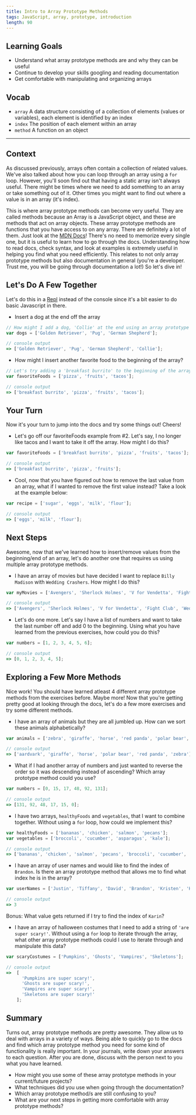 ```yaml
---
title: Intro to Array Prototype Methods
tags: JavaScript, array, prototype, introduction
length: 90
---
```


## Learning Goals

* Understand what array prototype methods are and why they can be useful
* Continue to develop your skills googling and reading documentation
* Get comfortable with manipulating and organizing arrays

## Vocab

- `array` A data structure consisting of a collection of elements (values or variables), each element is identified by an index
- `index` The position of each element within an array
- `method` A function on an object

---

## Context

As discussed previously, arrays often contain a collection of related values.  We've also talked about how you can loop through an array using a `for` loop.  However, you'll soon find out that having a static array isn't always useful.  There might be times where we need to add something to an array or take something out of it.  Other times you might want to find out where a value is in an array (it's index).

This is where array prototype methods can become very useful.  They are called methods because an Array is a JavaScript object, and these are methods that act on array objects. These array prototype methods are functions that you have access to on any array.  There are definitely a lot of them.  Just look at the [MDN Docs][exp]!  There's no need to memorize every single one, but it is useful to learn how to go through the docs.  Understanding how to read docs, check syntax, and look at examples is extremely useful in helping you find what you need efficiently.  This relates to not only array prototype methods but also documentation in general (you're a developer.  Trust me, you will be going through documentation a lot!)  So let's dive in!

[exp]: https://developer.mozilla.org/en-US/docs/Web/JavaScript/Reference/Global_Objects/Array/prototype#Methods

## Let's Do A Few Together

Let's do this in a [Repl](https://repl.it) instead of the console since it's a bit easier to do basic Javascript in there.

* Insert a dog at the end off the array

```js
// How might I add a dog, 'Collie' at the end using an array prototype method?
var dogs = ['Golden Retriever', 'Pug', 'German Shepherd'];

// console output
=> ['Golden Retriever', 'Pug', 'German Shepherd', 'Collie'];
```

* How might I insert another favorite food to the beginning of the array?

```js
// Let's try adding a 'breakfast burrito' to the beginning of the array.
var favoriteFoods = ['pizza', 'fruits', 'tacos'];

// console output
=> ['breakfast burrito', 'pizza', 'fruits', 'tacos'];
```

## Your Turn
Now it's your turn to jump into the docs and try some things out!  Cheers!

* Let's go off our favoriteFoods example from #2.  Let's say, I no longer like tacos and I want to take it off the array.  How might I do this?

```js
var favoriteFoods = ['breakfast burrito', 'pizza', 'fruits', 'tacos'];

// console output
=> ['breakfast burrito', 'pizza', 'fruits'];
```

* Cool, now that you have figured out how to remove the last value from an array, what if I wanted to remove the first value instead?  Take a look at the example below:

```js
var recipe = ['sugar', 'eggs', 'milk', 'flour'];

// console output
=> ['eggs', 'milk', 'flour'];
```

## Next Steps
Awesome, now that we've learned how to insert/remove values from the beginning/end of an array, let's do another one that requires us using multiple array prototype methods.

* I have an array of movies but have decided I want to replace `Billy Madison` with `Wedding Crashers`.  How might I do this?

```js
var myMovies = ['Avengers', 'Sherlock Holmes', 'V for Vendetta', 'Fight Club', 'Billy Madison'];

// console output
=> ['Avengers', 'Sherlock Holmes', 'V for Vendetta', 'Fight Club', 'Wedding Crashers'];
```

* Let's do one more.  Let's say I have a list of numbers and want to take the last number off and add 0 to the beginning.  Using what you have learned from the previous exercises, how could you do this?

```js
var numbers = [1, 2, 3, 4, 5, 6];

// console output
=> [0, 1, 2, 3, 4, 5];
```

## Exploring a Few More Methods
Nice work!  You should have learned atleast 4 different array prototype methods from the exercises before.  Maybe more!  Now that you're getting pretty good at looking through the docs, let's do a few more exercises and try some different methods.

* I have an array of animals but they are all jumbled up.  How can we sort these animals alphabetically?

```js
var animals = ['zebra', 'giraffe', 'horse', 'red panda', 'polar bear', 'aardvark'];

// console output
=> ['aardvark', 'giraffe', 'horse', 'polar bear', 'red panda', 'zebra'];
```

* What if I had another array of numbers and just wanted to reverse the order so it was descending instead of ascending?  Which array prototype method could you use?

```js
var numbers = [0, 15, 17, 48, 92, 131];

// console output
=> [131, 92, 48, 17, 15, 0];
```

* I have two arrays, `healthyFoods` and `vegetables`, that I want to combine together.  Without using a `for` loop, how could we implement this?

```js
var healthyFoods = ['bananas', 'chicken', 'salmon', 'pecans'];
var vegetables = ['broccoli', 'cucumber', 'asparagus', 'kale'];

// console output
=> ['bananas', 'chicken', 'salmon', 'pecans', 'broccoli', 'cucumber', 'asparagus', 'kale'];
```

* I have an array of user names and would like to find the index of `Brandon`.  Is there an array prototype method that allows me to find what index he is in the array?

```js
var userNames = ['Justin', 'Tiffany', 'David', 'Brandon', 'Kristen', 'Heather'];

// console output
=> 3
```

Bonus: What value gets returned if I try to find the index of `Karin`?

*  I have an array of halloween costumes that I need to add a string of `'are super scary!'`.  Without using a `for` loop to iterate through the array, what other array prototype methods could I use to iterate through and manipulate this data?

```js
var scaryCostumes = ['Pumpkins', 'Ghosts', 'Vampires', 'Skeletons'];

// console output
=>  [
      'Pumpkins are super scary!', 
      'Ghosts are super scary!', 
      'Vampires are super scary!', 
      'Skeletons are super scary!'
    ];
```

## Summary

Turns out, array prototype methods are pretty awesome.  They allow us to deal with arrays in a variety of ways.  Being able to quickly go to the docs and find which array prototype method you need for some kind of functionality is really important.  In your journals, write down your answers to each question.  After you are done, discuss with the person next to you what you have learned.

* How might you use some of these array prototype methods in your current/future projects?
* What techniques did you use when going through the documentation?
* Which array prototype method/s are still confusing to you?
* What are your next steps in getting more comfortable with array prototype methods?